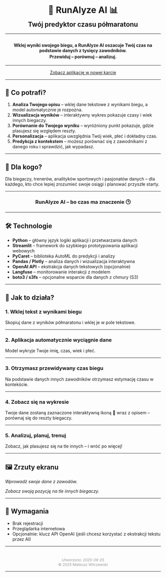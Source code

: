<h1 align="center" style="margin-bottom: 0.2em;">🏃 <strong>RunAlyze AI</strong> 📊</h1>
<h2 align="center" style="margin-top: 0;">Twój predyktor czasu półmaratonu</h2>

---

<h4 align="center" style="margin-top: 2em; margin-bottom: 0;">Wklej wyniki swojego biegu, a RunAlyze AI oszacuje Twój czas na podstawie danych z tysięcy zawodników.</h4>
<h4 align="center" style="margin-top: 0.2em;">Przewiduj – porównuj – analizuj.</h4>

---

<div style="text-align: center;">
  <a href="https://https://runalyze-ai-app-ezuz7.ondigitalocean.app/" class="md-button md-button--primary" target="_blank">Zobacz aplikację w nowej karcie</a>
</div>

---

## 🧠 Co potrafi?

1. **Analiza Twojego opisu** – wklej dane tekstowe z wynikami biegu, a model automatycznie je rozpozna.
2. **Wizualizacja wyników** – interaktywny wykres pokazuje czasy i wiek innych biegaczy.
3. **Porównanie do Twojego wyniku** – wyróżniony punkt pokazuje, gdzie plasujesz się względem reszty.
4. **Personalizacja** – aplikacja uwzględnia Twój wiek, płeć i dokładny czas.
5. **Predykcja z kontekstem** – możesz porównać się z zawodnikami z danego roku i sprawdzić, jak wypadasz.

---

## 🎯 Dla kogo?

Dla biegaczy, trenerów, analityków sportowych i pasjonatów danych – dla każdego, kto chce lepiej zrozumieć swoje osiągi i planować przyszłe starty.

---

<h3 align="center">RunAlyze AI – bo czas ma znaczenie 🕒</h3>

---

## 🛠️ Technologie

- **Python** – główny język logiki aplikacji i przetwarzania danych
- **Streamlit** – framework do szybkiego prototypowania aplikacji webowych
- **PyCaret** – biblioteka AutoML do predykcji i analizy
- **Pandas / Plotly** – analiza danych i wizualizacja interaktywna
- **OpenAI API** – ekstrakcja danych tekstowych (opcjonalnie)
- **Langfuse** – monitorowanie interakcji z modelem
- **boto3 / s3fs** – opcjonalne wsparcie dla danych z chmury (S3)

---

## 🚀 Jak to działa?

### 1. Wklej tekst z wynikami biegu  
Skopiuj dane z wyników półmaratonu i wklej je w pole tekstowe.

---

### 2. Aplikacja automatycznie wyciągnie dane  
Model wykryje Twoje imię, czas, wiek i płeć.

---

### 3. Otrzymasz przewidywany czas biegu  
Na podstawie danych innych zawodników otrzymasz estymację czasu w kontekście.

---

### 4. Zobacz się na wykresie  
Twoje dane zostaną zaznaczone interaktywną ikoną 🏅 wraz z opisem – porównaj się do reszty biegaczy.

---

### 5. Analizuj, planuj, trenuj  
Zobacz, jak plasujesz się na tle innych – i wróć po więcej!

---

## 🖼️ Zrzuty ekranu

 
*Wprowadź swoje dane z zawodów.*

 
*Zobacz swoją pozycję na tle innych biegaczy.*

---

## 🧾 Wymagania

- Brak rejestracji
- Przeglądarka internetowa
- Opcjonalnie: klucz API OpenAI (jeśli chcesz korzystać z ekstrakcji tekstu przez AI)

---

<div style="text-align: center; font-size: 0.85em; color: #999; margin-top: 3em;">
  <em>Utworzono: 2025-06-25</em><br>
  © 2025 Mateusz Wilczewski
</div>

---